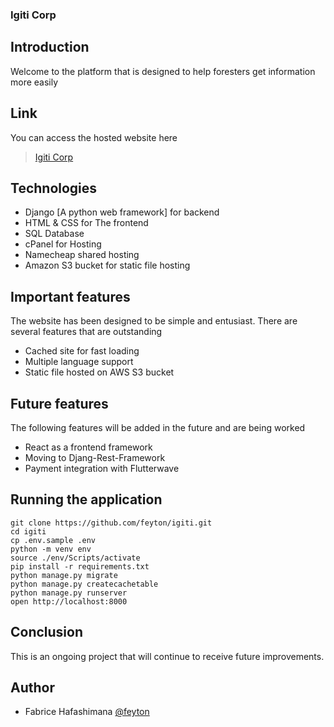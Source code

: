 ### Igiti Corp

## Introduction
Welcome to the platform that is designed to help foresters get information more easily


## Link
You can access the hosted website here

> [Igiti Corp](https://igiti.co.rw)

## Technologies
- Django [A python web framework] for backend
- HTML & CSS for The frontend
- SQL Database
- cPanel for Hosting
- Namecheap shared hosting
- Amazon S3 bucket for static file hosting

## Important features
The website has been designed to be simple and entusiast. There are several features that are outstanding
- Cached site for fast loading
- Multiple language support
- Static file hosted on AWS S3 bucket

## Future features
The following features will be added in the future and are being worked
- React as a frontend framework
- Moving to Djang-Rest-Framework
- Payment integration with Flutterwave

## Running the application
```
git clone https://github.com/feyton/igiti.git
cd igiti
cp .env.sample .env
python -m venv env
source ./env/Scripts/activate
pip install -r requirements.txt
python manage.py migrate
python manage.py createcachetable
python manage.py runserver
open http://localhost:8000
```

## Conclusion
This is an ongoing project that will continue to receive future improvements.

## Author
- Fabrice Hafashimana [@feyton](https://github.com/feyton)